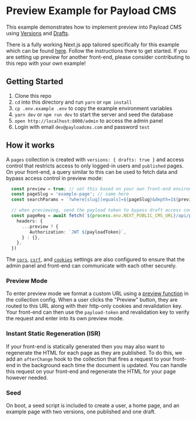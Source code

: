 # Preview Example for Payload CMS

This example demonstrates how to implement preview into Payload CMS using [Versions](https://payloadcms.com/docs/versions/overview) and [Drafts](https://payloadcms.com/docs/versions/drafts).

There is a fully working Next.js app tailored specifically for this example which can be found [here](../nextjs). Follow the instructions there to get started. If you are setting up preview for another front-end, please consider contributing to this repo with your own example!

## Getting Started

1. Clone this repo
2. `cd` into this directory and run `yarn` or `npm install`
3. `cp .env.example .env` to copy the example environment variables
4. `yarn dev` or `npm run dev` to start the server and seed the database
5. `open http://localhost:8000/admin` to access the admin panel
6. Login with email `dev@payloadcms.com` and password `test`

## How it works

A `pages` collection is created with `versions: { drafts: true }` and access control that restricts access to only logged-in users and `published` pages. On your front-end, a query similar to this can be used to fetch data and bypass access control in preview mode:

```ts
  const preview = true; // set this based on your own front-end environment (see `Preview Mode` below)
  const pageSlug = 'example-page'; // same here
  const searchParams = `?where[slug][equals]=${pageSlug}&depth=1${preview ? `&draft=true` : ''}`

  // when previewing, send the payload token to bypass draft access control
  const pageReq = await fetch(`${process.env.NEXT_PUBLIC_CMS_URL}/api/pages${searchParams}`, {
    headers: {
      ...preview ? {
         Authorization: `JWT ${payloadToken}`,
      } : {},
    },
  })
```

The [`cors`](https://payloadcms.com/docs/production/preventing-abuse#cross-origin-resource-sharing-cors), [`csrf`](https://payloadcms.com/docs/production/preventing-abuse#cross-site-request-forgery-csrf), and [`cookies`](https://payloadcms.com/docs/authentication/config#options) settings are also configured to ensure that the admin panel and front-end can communicate with each other securely.

### Preview Mode

To enter preview mode we format a custom URL using a [preview function](https://payloadcms.com/docs/configuration/collections#preview) in the collection config. When a user clicks the "Preview" button, they are routed to this URL along with their http-only cookies and revalidation key. Your front-end can then use the `payload-token` and revalidation key to verify the request and enter into its own preview mode.

### Instant Static Regeneration (ISR)

If your front-end is statically generated then you may also want to regenerate the HTML for each page as they are published. To do this, we add an `afterChange` hook to the collection that fires a request to your front-end in the background each time the document is updated. You can handle this request on your front-end and regenerate the HTML for your page however needed.

### Seed

On boot, a seed script is included to create a user, a home page, and an example page with two versions, one published and one draft.
